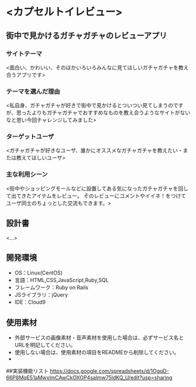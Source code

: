 # <カプセルトイレビュー>

## 街中で見かけるガチャガチャのレビューアプリ
### サイトテーマ
<面白い、かわいい、そのほかいろいろみんなに見てほしいガチャガチャを教え合うアプリです>

### テーマを選んだ理由
<私自身、ガチャガチャが好きで街中で見かけるとついつい見てしまうのですが、思ったよりもガチャガチャでおすすめなものを教え合うようなサイトがないなと思い今回チャレンジしてみました>

### ターゲットユーザ
<ガチャガチャが好きなユーザ、誰かにオススメなガチャガチャを教えたい・または教えてほしいユーザ>

### 主な利用シーン
<街中やショッピングモールなどに設置してある気になったガチャガチャを回して出てきたアイテムをレビュー。
そのレビューにコメントやイイネ！をつけてユーザ同士のちょっとした交流もできます。>

## 設計書
<...>

## 開発環境
- OS：Linux(CentOS)
- 言語：HTML,CSS,JavaScript,Ruby,SQL
- フレームワーク：Ruby on Rails
- JSライブラリ：jQuery
- IDE：Cloud9

## 使用素材
- 外部サービスの画像素材・音声素材を使用した場合は、必ずサービス名とURLを明記してください。
- 使用しない場合は、使用素材の項目をREADMEから削除してください。
- 
##実装機能リスト
https://docs.google.com/spreadsheets/d/1OgqD-66P8MqE51aMwxlmCAwCkOXOP4salmw75ldKQ_U/edit?usp=sharing
